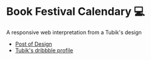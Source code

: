 # Book Festival Calendary 💻
A responsive web interpretation from a Tubik's design 

- [Post of Design](https://dribbble.com/shots/8576480-Book-Festival-Responsive-Website)
- [Tubik's dribbble profile](https://dribbble.com/Tubik)

